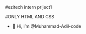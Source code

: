 #ezitech intern priject1

#ONLY HTML AND CSS

- 👋 Hi, I’m @Muhammad-Adil-code
<!---
Muhammad-Adil-code/Muhammad-Adil-code is a ✨ special ✨ repository because its `README.md` (this file) appears on your GitHub profile.
You can click the Preview link to take a look at your changes.
--->
